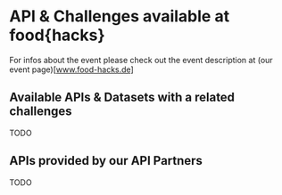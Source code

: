 # API & Challenges available at food{hacks}

For infos about the event please check out the event description at (our event page)[www.food-hacks.de]

## Available APIs & Datasets with a related challenges
TODO

## APIs provided by our API Partners
TODO
